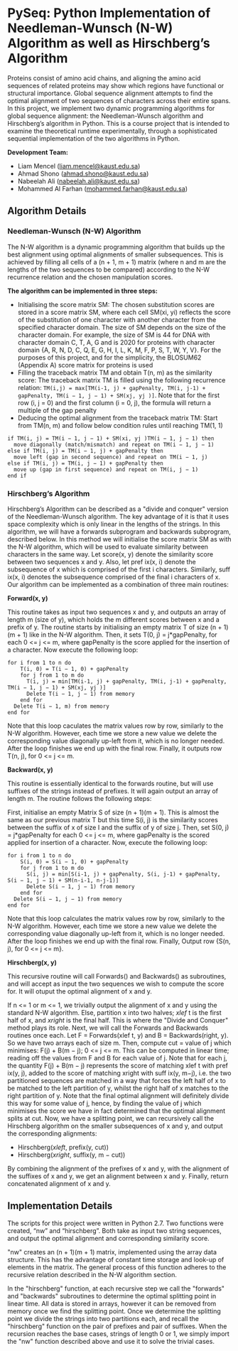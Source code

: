 # PySeq: Python Implementation of Needleman-Wunsch (N-W) Algorithm as well as Hirschberg’s Algorithm

Proteins consist of amino acid chains, and aligning the amino acid sequences of related proteins may show which regions have functional or structural importance. Global sequence alignment attempts to find the optimal alignment of two sequences of characters across their entire spans. In this project, we implement two dynamic programming algorithms for global sequence alignment: the Needleman-Wunsch algorithm and Hirschberg’s algorithm in Python. This is a course project that is intended to examine the theoretical runtime experimentally, through a sophisticated sequential implementation of the two algorithms in Python. 

**Development Team:**
* Liam Mencel (liam.mencel@kaust.edu.sa)
* Ahmad Shono (ahmad.shono@kaust.edu.sa)
* Nabeelah Ali (nabeelah.ali@kaust.edu.sa)
* Mohammed Al Farhan (mohammed.farhan@kaust.edu.sa)

## Algorithm Details
### Needleman-Wunsch (N-W) Algorithm

The N-W algorithm is a dynamic programming algorithm that builds up the best alignment using optimal alignments of smaller subsequences. This is achieved by filling all cells of a (n + 1, m + 1) matrix (where n and m are the lengths of the two sequences to be compared) according to the N-W recurrence relation and the chosen manipulation scores. 

**The algorithm can be implemented in three steps:**
*  Initialising the score matrix SM: The chosen substitution scores are stored in a score matrix SM, where each cell SM(xi, yi) reflects the score of the substitution of one character with another character from the specified character domain. The size of SM depends on the size of the character domain. For example, the size of SM is 44 for DNA with character domain C, T, A, G and is 2020 for proteins with character domain {A, R, N, D, C, Q, E, G, H, I, L, K, M, F, P, S, T, W, Y, V}. For the purposes of this project, and for the simplicity, the BLOSUM62 (Appendix A) score matrix for proteins is used
*  Filling the traceback matrix TM and obtain T(n, m) as the similarity score: The traceback matrix TM is filled using the following recurrence relation: `TM(i,j) = max[TM(i-1, j) + gapPenalty, TM(i, j-1) + gapPenalty, TM(i − 1, j − 1) + SM(xj, yj )]`. Note that for the first row (i, j = 0) and the first column (i = 0, j), the formula will return a multiple of the gap penalty
*  Deducing the optimal alignment from the traceback matrix TM: Start from TM(n, m) and follow below condition rules until reaching TM(1, 1)
```
if TM(i, j) = TM(i − 1, j − 1) + SM(xi, yj )TM(i − 1, j − 1) then
  move diagonally (match/mismatch) and repeat on TM(i − 1, j − 1)
else if TM(i, j) = TM(i − 1, j) + gapPenalty then
  move left (gap in second sequence) and repeat on TM(i − 1, j)
else if TM(i, j) = TM(i, j − 1) + gapPenalty then
  move up (gap in first sequence) and repeat on TM(i, j − 1)
end if
```
### Hirschberg’s Algorithm

Hirschberg’s Algorithm can be described as a "divide and conquer" version of the Needleman-Wunsch algorithm. The key advantage of it is that it uses space complexity which is only linear in the lengths of the strings. In this algorithm, we will have a forwards subprogram and backwards subprogram, described below. In this method we will initialise the score matrix SM as with the N-W algorithm, which will be used to evaluate similarity between characters in the same way. Let score(x, y) denote the similarity score between two sequences x and y. Also, let pref ix(x, i) denote the subsequence of x which is comprised of the first i characters. Similarly, suff ix(x, i) denotes the subsequence comprised of the final i characters of x. Our algorithm can be implemented as a combination of three main routines:

**Forward(x, y)**

This routine takes as input two sequences x and y, and outputs an array of length m (size of y), which holds the m different scores between x and a prefix of y.
The routine starts by initialising an empty matrix T of size (n + 1)(m + 1) like in the N-W algorithm. Then, it sets T(0, j) = j*gapPenalty, for each 0 <= j <= m, where gapPenalty is the score applied for the insertion of a character. Now execute the following loop:
```
for i from 1 to n do
    T(i, 0) = T(i − 1, 0) + gapPenalty
    for j from 1 to m do
      T(i, j) = min[TM(i-1, j) + gapPenalty, TM(i, j-1) + gapPenalty, TM(i − 1, j − 1) + SM(xj, yj )]
      Delete T(i − 1, j − 1) from memory
    end for
  Delete T(i − 1, m) from memory
end for
```
Note that this loop caculates the matrix values row by row, similarly to the N-W algorithm. However, each time we store a new value we delete the corresponding value diagonally up-left from it, which is no longer needed. After the loop finishes we end up with the final row. Finally, it outputs row T(n, j), for 0 <= j <= m.

**Backward(x, y)**

This routine is essentially identical to the forwards routine, but will use suffixes of the strings instead of prefixes. It will again output an array of length m. The routine follows the following steps:

First, initialise an empty Matrix S of size (n + 1)(m + 1). This is almost the same as our previous matrix T but this time S(i, j) is the similarity scores between the suffix of x of size I and the suffix of y of size j.
Then, set S(0, j) = j*gapPenalty for each 0 <= j <= m, where gapPenalty is the scored applied for insertion of a character.
Now, execute the following loop:
```
for i from 1 to n do
    S(i, 0) = S(i − 1, 0) + gapPenalty
    for j from 1 to m do
      S(i, j) = min[S(i-1, j) + gapPenalty, S(i, j-1) + gapPenalty, S(i − 1, j − 1) + SM(n-i-1, n-j-1)]
      Delete S(i − 1, j − 1) from memory
    end for
  Delete S(i − 1, j − 1) from memory
end for
```
Note that this loop calculates the matrix values row by row, similarly to the N-W algorithm. However, each time we store a new value we delete the corresponding value diagonally up-left from it, which is no longer needed. After the loop finishes we end up with the final row.
Finally, Output row {S(n, j), for 0 <= j <= m}.

**Hirschberg(x, y)**

This recursive routine will call Forwards() and Backwards() as subroutines, and will accept as input the two sequences we wish to compute the score for. It will otuput the optimal alignment of x and y. 

If n <= 1 or m <= 1, we trivially output the alignment of x and y using the standard N-W algorithm. Else, partition x into two halves; *xlef* t is the first half of x, and *xright* is the final half. This is where the "Divide and Conquer" method plays its role. 
Next, we will call the Forwards and Backwards routines once each. Let F = Forwards(xlef t, y) and B = Backwards(right, y). So we have two arrays each of size m. 
Then, compute cut = value of j which minimises: F(j) + B(m − j); 0 <= j <= m. This can be computed in linear time; reading off the values from F and B for each value of j. Note that for each j, the quantity F(j) + B(m − j) represents the score of matching xlef t with pref ix(y, j), added to the score of matching xright with suff ix(y, m−j), i.e. the two partitioned sequences are matched in a way that forces the left half of x to be matched to the left partition of y, whilst the right half of x matches to the right partition of y. Note that the final optimal alignment will definitely divide this way for some value of j, hence, by finding the value of j which minimises the score we have in fact determined that the optimal alignment splits at cut. 
Now, we have a splitting point, we can recursively call the Hirschberg algorithm on the smaller subsequences of x and y, and output the corresponding alignments:

* Hirschberg(*xleft*, prefix(y, cut))
* Hirschberg(*xright*, suffix(y, m − cut))

By combining the alignment of the prefixes of x and y, with the alignment of the suffixes of x and y, we get an alignment between x and y. Finally, return concatenated alignment of x and y.

## Implementation Details

The scripts for this project were written in Python 2.7. Two functions were created, “nw” and “hirschberg”. Both take as input two string sequences, and output the optimal alignment and corresponding similarity score.

"nw" creates an (n + 1)(m + 1) matrix, implemented using the array data structure. This has the advantage of constant time storage and look-up of elements in the matrix. The general process of this function adheres to the recursive relation described in the N-W algorithm section.

In the "hirschberg" function, at each recursive step we call the "forwards" and "backwards" subroutines to determine the optimal splitting point in linear time. All data is stored in arrays, however it can be removed from memory once we find the splitting point. Once we determine the splitting point we divide the strings into two partitions each, and recall the "hirschberg" function on the pair of prefixes and pair of suffixes. When the recursion reaches the base cases, strings of length 0 or 1, we simply import the "nw" function described above and use it to solve the trivial cases.

